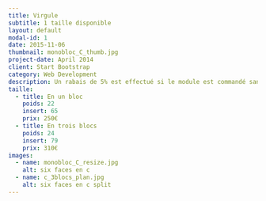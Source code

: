 ```yaml
---
title: Virgule
subtitle: 1 taille disponible
layout: default
modal-id: 1
date: 2015-11-06
thumbnail: monobloc_C_thumb.jpg
project-date: April 2014
client: Start Bootstrap
category: Web Development
description: Un rabais de 5% est effectué si le module est commandé sans inserts.
taille:
  - title: En un bloc
    poids: 22
    insert: 65
    prix: 250€
  - title: En trois blocs
    poids: 24
    insert: 79
    prix: 310€
images:
  - name: monobloc_C_resize.jpg
    alt: six faces en c
  - name: c_3blocs_plan.jpg
    alt: six faces en c split
---
```

